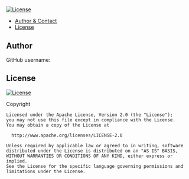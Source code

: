 # 
  [![License](https://img.shields.io/badge/License-Apache%202.0-blue.svg)](https://opensource.org/licenses/Apache-2.0)

  


* [Author & Contact](#author-&-contact)
* [License](#license)
  

## Author 
  GitHub username: 
  

  


  
  
  


## License
  [![License](https://img.shields.io/badge/License-Apache%202.0-blue.svg)](https://opensource.org/licenses/Apache-2.0)
  
   Copyright  

    Licensed under the Apache License, Version 2.0 (the "License");
    you may not use this file except in compliance with the License.
    You may obtain a copy of the License at
 
      http://www.apache.org/licenses/LICENSE-2.0
 
    Unless required by applicable law or agreed to in writing, software
    distributed under the License is distributed on an "AS IS" BASIS,
    WITHOUT WARRANTIES OR CONDITIONS OF ANY KIND, either express or implied.
    See the License for the specific language governing permissions and
    limitations under the License.

